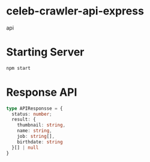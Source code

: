 # celeb-crawler-api-express
api

# Starting Server
```bash
npm start
```

# Response API

```typescript
type APIResponsse = {
  status: number;
  result: {
    thumbnail: string,
    name: string,
    job: string[],
    birthdate: string
  }[] | null
}
```